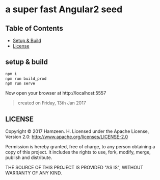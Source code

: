 # a super fast Angular2 seed #

## Table of Contents ##

- [Setup & Build](#setup--build)
- [License](#license)

## setup & build ##

```bash
npm i
npm run build_prod
npm run serve
```

Now open your browser at http://localhost:5557

>created on Friday, 13th Jan 2017

## LICENSE ##
Copyright © 2017 Hamzeen. H.
Licensed under the Apache License, Version 2.0: http://www.apache.org/licenses/LICENSE-2.0

Permission is hereby granted, free of charge, to any person
obtaining a copy of this project. It includes the rights to use,
fork, modify, merge, publish and distribute.

THE SOURCE OF THIS PROJECT IS PROVIDED "AS IS", WITHOUT WARRANTY OF ANY KIND.
